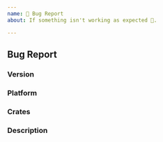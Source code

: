 ```yaml
---
name: 🐛 Bug Report
about: If something isn't working as expected 🤔.

---
```


## Bug Report
<!--
Thank you for reporting an issue.

Please fill in as much of the template below as you're able.
-->

### Version

<!--
List the versions of all `tonic` crates you are using. The easiest way to get
this information is using `cargo-tree`.

`cargo install cargo-tree`
(see install here: https://github.com/sfackler/cargo-tree)

Then:

`cargo tree | grep tonic`
-->

### Platform

<!---
Output of `uname -a` (UNIX), or version and 32 or 64-bit (Windows)
-->

### Crates

<!--
If known, please specify the affected tonic crates. Otherwise, delete this
section.
-->

### Description

<!--

Enter your issue details below this comment.

One way to structure the description:

<short summary of the bug>

I tried this code:

<code sample that causes the bug>

I expected to see this happen: <explanation>

Instead, this happened: <explanation>
-->
